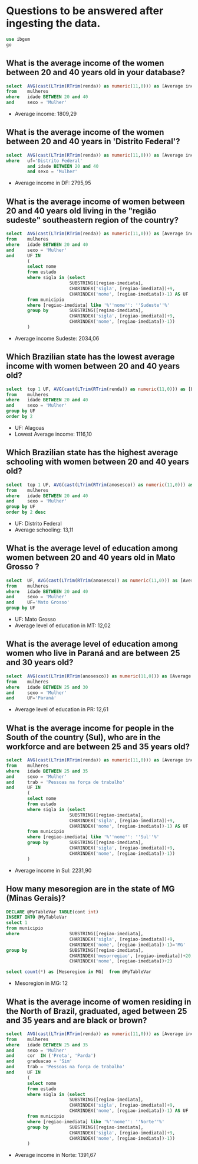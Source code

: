 # Questions to be answered after ingesting the data.

```sql
use ibgem
go
```

## What is the average income of the women between 20 and 40 years old in your database?
```sql
select  AVG(cast(LTrim(RTrim(renda)) as numeric(11,0))) as [Average income]
from    mulheres
where   idade BETWEEN 20 and 40
and     sexo = 'Mulher'
```
* Average income: 1809,29

## What is the average income of the women between 20 and 40 years in 'Distrito Federal'?
```sql
select  AVG(cast(LTrim(RTrim(renda)) as numeric(11,0))) as [Average income in DF]  from mulheres
where   uf='Distrito Federal'
        and idade BETWEEN 20 and 40
        and sexo = 'Mulher'
```        
* Average income in DF: 2795,95

## What is the average income of women between 20 and 40 years old living in the "região sudeste" southeastern region of the country?
```sql
select  AVG(cast(LTrim(RTrim(renda)) as numeric(11,0))) as [Average income Sudeste]
from    mulheres
where   idade BETWEEN 20 and 40
and     sexo = 'Mulher'
and     UF IN 
        (
        select nome 
        from estado
        where sigla in (select  
                        SUBSTRING([regiao-imediata], 
                        CHARINDEX('sigla', [regiao-imediata])+9, 
                        CHARINDEX('nome', [regiao-imediata])-1) AS UF 
        from municipio 
        where [regiao-imediata] like '%''nome'': ''Sudeste''%'
        group by        SUBSTRING([regiao-imediata], 
                        CHARINDEX('sigla', [regiao-imediata])+9, 
                        CHARINDEX('nome', [regiao-imediata])-1))
        )
```
* Average income Sudeste: 2034,06

## Which Brazilian state has the lowest average income with women between 20 and 40 years old?
```sql
select  top 1 UF, AVG(cast(LTrim(RTrim(renda)) as numeric(11,0))) as [Lowest average income]
from    mulheres
where   idade BETWEEN 20 and 40
and     sexo = 'Mulher'
group by UF
order by 2
```
* UF: Alagoas
* Lowest Average income: 1116,10

## Which Brazilian state has the highest average schooling with women between 20 and 40 years old?
```sql
select  top 1 UF, AVG(cast(LTrim(RTrim(anosesco)) as numeric(11,0))) as [Average Schooling]
from    mulheres
where   idade BETWEEN 20 and 40
and     sexo = 'Mulher'
group by UF
order by 2 desc
```
* UF: Distrito Federal
* Average schooling: 13,11


## What is the average level of education among women between 20 and 40 years old in Mato Grosso ?
```sql
select  UF, AVG(cast(LTrim(RTrim(anosesco)) as numeric(11,0))) as [Average level of education in MT]
from    mulheres
where   idade BETWEEN 20 and 40
and     sexo = 'Mulher'
and     UF='Mato Grosso'
group by UF
```
* UF: Mato Grosso
* Average level of education in MT: 12,02

## What is the average level of education among women who live in Paraná and are between 25 and 30 years old?
```sql
select  AVG(cast(LTrim(RTrim(anosesco)) as numeric(11,0))) as [Average level of education in PR]
from    mulheres
where   idade BETWEEN 25 and 30
and     sexo = 'Mulher'
and     UF='Paraná'
```
* Average level of education in PR: 12,61

## What is the average income for people in the South of the country (Sul), who are in the workforce and are between 25 and 35 years old?
```sql
select  AVG(cast(LTrim(RTrim(renda)) as numeric(11,0))) as [Average income in Sul]
from    mulheres
where   idade BETWEEN 25 and 35
and     sexo = 'Mulher'
and     trab = 'Pessoas na força de trabalho'
and     UF IN 
        (
        select nome 
        from estado
        where sigla in (select  
                        SUBSTRING([regiao-imediata], 
                        CHARINDEX('sigla', [regiao-imediata])+9, 
                        CHARINDEX('nome', [regiao-imediata])-1) AS UF 
        from municipio 
        where [regiao-imediata] like '%''nome'': ''Sul''%'
        group by        SUBSTRING([regiao-imediata], 
                        CHARINDEX('sigla', [regiao-imediata])+9, 
                        CHARINDEX('nome', [regiao-imediata])-1))
        )
```
* Average income in Sul: 2231,90

## How many mesoregion are in the state of MG (Minas Gerais)?
```sql
DECLARE @MyTableVar TABLE(cont int)
INSERT INTO @MyTableVar
select 1
from municipio 
where                   SUBSTRING([regiao-imediata], 
                        CHARINDEX('sigla', [regiao-imediata])+9, 
                        CHARINDEX('nome', [regiao-imediata])-1)='MG'
group by                SUBSTRING([regiao-imediata], 
                        CHARINDEX('mesorregiao', [regiao-imediata])+20, 
                        CHARINDEX('nome', [regiao-imediata])+2) 

select count(*) as [Mesoregion in MG]  from @MyTableVar
```
* Mesoregion in MG: 12

## What is the average income of women residing in the North of Brazil, graduated, aged between 25 and 35 years and are black or brown?

```sql
select  AVG(cast(LTrim(RTrim(renda)) as numeric(11,0))) as [Average income in Norte]
from    mulheres
where   idade BETWEEN 25 and 35
and     sexo = 'Mulher'
and     cor  IN ('Preta', 'Parda')
and     graduacao = 'Sim'
and     trab = 'Pessoas na força de trabalho'
and     UF IN 
        (
        select nome 
        from estado
        where sigla in (select  
                        SUBSTRING([regiao-imediata], 
                        CHARINDEX('sigla', [regiao-imediata])+9, 
                        CHARINDEX('nome', [regiao-imediata])-1) AS UF 
        from municipio 
        where [regiao-imediata] like '%''nome'': ''Norte''%'
        group by        SUBSTRING([regiao-imediata], 
                        CHARINDEX('sigla', [regiao-imediata])+9, 
                        CHARINDEX('nome', [regiao-imediata])-1))
        )

```
* Average income in Norte: 1391,67
